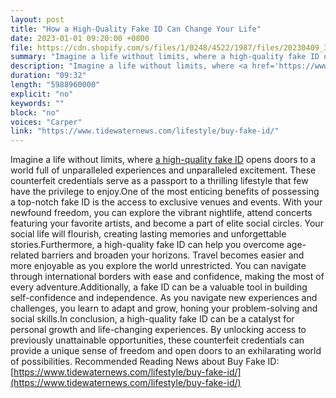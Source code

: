 ```yaml
---
layout: post
title: "How a High-Quality Fake ID Can Change Your Life"
date: 2023-01-01 09:20:00 +0800
file: https://cdn.shopify.com/s/files/1/0248/4522/1987/files/20230409_3.mp3?v=1681044273
summary: "Imagine a life without limits, where a high-quality fake ID opens doors to a world full of unparalleled experiences and unparalleled excitement. These counterfeit credentials serve as a passport to a thrilling lifestyle that few have the privilege to enjoy.One of the most enticing benefits of possessing a top-notch fake ID is the access to exclusive venues and events. With your newfound freedom, you can explore the vibrant nightlife, attend concerts featuring your favorite artists, and become a part of elite social circles. Your social life will flourish, creating lasting memories and unforgettable stories.Furthermore, a high-quality fake ID can help you overcome age-related barriers and broaden your horizons. Travel becomes easier and more enjoyable as you explore the world unrestricted. You can navigate through international borders with ease and confidence, making the most of every adventure.Additionally, a fake ID can be a valuable tool in building self-confidence and independence. As you navigate new experiences and challenges, you learn to adapt and grow, honing your problem-solving and social skills.In conclusion, a high-quality fake ID can be a catalyst for personal growth and life-changing experiences. By unlocking access to previously unattainable opportunities, these counterfeit credentials can provide a unique sense of freedom and open doors to an exhilarating world of possibilities."
description: "Imagine a life without limits, where <a href='https://www.tidewaternews.com/lifestyle/buy-fake-id/'>a high-quality fake ID</a> opens doors to a world full of unparalleled experiences and unparalleled excitement. These counterfeit credentials serve as a passport to a thrilling lifestyle that few have the privilege to enjoy.One of the most enticing benefits of possessing a top-notch fake ID is the access to exclusive venues and events. With your newfound freedom, you can explore the vibrant nightlife, attend concerts featuring your favorite artists, and become a part of elite social circles. Your social life will flourish, creating lasting memories and unforgettable stories.Furthermore, a high-quality fake ID can help you overcome age-related barriers and broaden your horizons. Travel becomes easier and more enjoyable as you explore the world unrestricted. You can navigate through international borders with ease and confidence, making the most of every adventure.Additionally, a fake ID can be a valuable tool in building self-confidence and independence. As you navigate new experiences and challenges, you learn to adapt and grow, honing your problem-solving and social skills.In conclusion, a high-quality fake ID can be a catalyst for personal growth and life-changing experiences. By unlocking access to previously unattainable opportunities, these counterfeit credentials can provide a unique sense of freedom and open doors to an exhilarating world of possibilities.Recommended Reading News about Buy Fake ID:<a href='https://www.tidewaternews.com/lifestyle/buy-fake-id/'>https://www.tidewaternews.com/lifestyle/buy-fake-id/</a> "
duration: "09:32"
length: "5988960000"
explicit: "no"
keywords: ""
block: "no"
voices: "Carper"
link: "https://www.tidewaternews.com/lifestyle/buy-fake-id/"
---
```


Imagine a life without limits, where [a high-quality fake ID](https://www.tidewaternews.com/lifestyle/buy-fake-id/) opens doors to a world full of unparalleled experiences and unparalleled excitement. These counterfeit credentials serve as a passport to a thrilling lifestyle that few have the privilege to enjoy.One of the most enticing benefits of possessing a top-notch fake ID is the access to exclusive venues and events. With your newfound freedom, you can explore the vibrant nightlife, attend concerts featuring your favorite artists, and become a part of elite social circles. Your social life will flourish, creating lasting memories and unforgettable stories.Furthermore, a high-quality fake ID can help you overcome age-related barriers and broaden your horizons. Travel becomes easier and more enjoyable as you explore the world unrestricted. You can navigate through international borders with ease and confidence, making the most of every adventure.Additionally, a fake ID can be a valuable tool in building self-confidence and independence. As you navigate new experiences and challenges, you learn to adapt and grow, honing your problem-solving and social skills.In conclusion, a high-quality fake ID can be a catalyst for personal growth and life-changing experiences. By unlocking access to previously unattainable opportunities, these counterfeit credentials can provide a unique sense of freedom and open doors to an exhilarating world of possibilities. Recommended Reading News about Buy Fake ID:[https://www.tidewaternews.com/lifestyle/buy-fake-id/](https://www.tidewaternews.com/lifestyle/buy-fake-id/)

